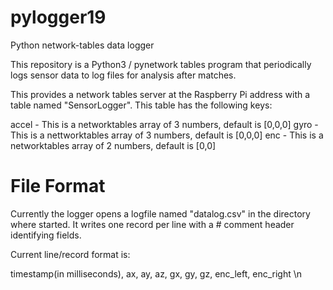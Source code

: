 # pylogger19
Python network-tables data logger

This repository is a Python3 / pynetwork tables program that
periodically logs sensor data to log files for analysis after matches.

This provides a network tables server at the Raspberry Pi
address with a table named "SensorLogger". This table
has the following keys:

accel - This is a networktables array of 3 numbers, default is [0,0,0]
gyro - This is a nettworktables array of 3 numbers, default is [0,0,0]
enc - This is a networktables array of 2 numbers, default is [0,0]

# File Format

Currently the logger opens a logfile named "datalog.csv" in the
directory where started. It writes one record per line with a #
comment header identifying fields.

Current line/record format is:

timestamp(in milliseconds), ax, ay, az, gx, gy, gz, enc_left, enc_right \n



